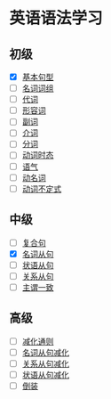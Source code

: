# 英语语法学习

## 初级

- [x] [基本句型](docs/basic/base.md)  
- [ ] [名词词组](docs/basic/noun.md)  
- [ ] [代词](docs/basic/pronoun.md)  
- [ ] [形容词](docs/basic/adjective.md)  
- [ ] [副词](docs/basic/adverb.md)  
- [ ] [介词](docs/basic/preposition.md)  
- [ ] [分词](docs/basic/participle.md)  
- [ ] [动词时态](docs/basic/verb-tense.md)  
- [ ] [语气](docs/basic/moods.md)  
- [ ] [动名词](docs/basic/gerund.md)  
- [ ] [动词不定式](docs/basic/verb-infinitive.md)  

## 中级
  
- [ ] [复合句](docs/intermediate/complex-sentence.md)  
- [x] [名词从句](docs/intermediate/noun-clause.md)  
- [ ] [状语从句](docs/intermediate/adverbial-clause.md)  
- [ ] [关系从句](docs/intermediate/relative-clause.md)  
- [ ] [主谓一致](docs/intermediate/subject-verb-concord.md)  

## 高级

- [ ] [减化通则](docs/advanced/general.md)  
- [ ] [名词从句减化](docs/advanced/noun.md)  
- [ ] [关系从句减化](docs/advanced/relative.md)  
- [ ] [状语从句减化](docs/advanced/adverbial.md)  
- [ ] [倒装](docs/advanced/inversion.md)  
